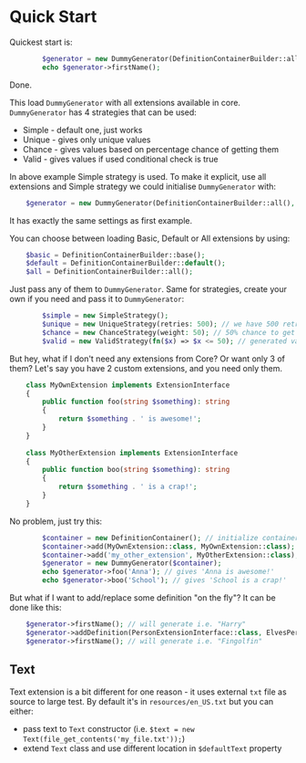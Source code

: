 # Quick Start

Quickest start is:

```php
        $generator = new DummyGenerator(DefinitionContainerBuilder::all());
        echo $generator->firstName();
```

Done.

This load `DummyGenerator` with all extensions available in core. `DummyGenerator` has 4 strategies that can be used:

* Simple - default one, just works
* Unique - gives only unique values
* Chance - gives values based on percentage chance of getting them
* Valid - gives values if used conditional check is true

In above example Simple strategy is used. To make it explicit, use all extensions and Simple strategy we could initialise `DummyGenerator` with:

```php
    $generator = new DummyGenerator(DefinitionContainerBuilder::all(), new SimpleStrategy());
```

It has exactly the same settings as first example.

You can choose between loading Basic, Default or All extensions by using:

```php
    $basic = DefinitionContainerBuilder::base();
    $default = DefinitionContainerBuilder::default();
    $all = DefinitionContainerBuilder::all();
```

Just pass any of them to `DummyGenerator`. Same for strategies, create your own if you need and pass it to `DummyGenerator`:

```php
        $simple = new SimpleStrategy();
        $unique = new UniqueStrategy(retries: 500); // we have 500 retries to get unique values
        $chance = new ChanceStrategy(weight: 50); // 50% chance to get value
        $valid = new ValidStrategy(fn($x) => $x <= 50); // generated value has to be lower or equal than 50 
```

But hey, what if I don't need any extensions from Core? Or want only 3 of them? Let's say you have 2 custom extensions, and you need only them.

```php
    class MyOwnExtension implements ExtensionInterface
    {
        public function foo(string $something): string
        {
            return $something . ' is awesome!';
        }
    }
    
    class MyOtherExtension implements ExtensionInterface
    {
        public function boo(string $something): string
        {
            return $something . ' is a crap!';
        }
    }
```

No problem, just try this:

```php
        $container = new DefinitionContainer(); // initialize container with no extensions
        $container->add(MyOwnExtension::class, MyOwnExtension::class); // first parameter is ID/name, second value (extension itself)
        $container->add('my_other_extension', MyOtherExtension::class); // ID can be regular string
        $generator = new DummyGenerator($container);
        echo $generator->foo('Anna'); // gives 'Anna is awesome!'
        echo $generator->boo('School'); // gives 'School is a crap!' 
```

But what if I want to add/replace some definition "on the fly"? It can be done like this:

```php
    $generator->firstName(); // will generate i.e. "Harry"
    $generator->addDefinition(PersonExtensionInterface::class, ElvesPerson::class);
    $generator->firstName(); // will generate i.e. "Fingolfin"
```

## Text

Text extension is a bit different for one reason - it uses external `txt` file as source to large test. By default it's in `resources/en_US.txt` but you can either:

* pass text to `Text` constructor (i.e. `$text = new Text(file_get_contents('my_file.txt'));`)
* extend `Text` class and use different location in `$defaultText` property
